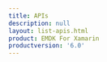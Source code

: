 ```yaml
---
title: APIs
description: null
layout: list-apis.html
product: EMDK For Xamarin
productversion: '6.0'
---
```


















